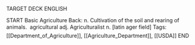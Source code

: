 TARGET DECK
ENGLISH

START
Basic
Agriculture
Back: n. Cultivation of the soil and rearing of animals.  agricultural adj. Agriculturalist n. [latin ager field]
Tags: [[Department_of_Agriculture]], [[Agriculture_Department]], [[USDA]]
END
